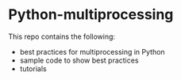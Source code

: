 # Python-multiprocessing

This repo contains the following:
- best practices for multiprocessing in Python
- sample code to show best practices
- tutorials 

